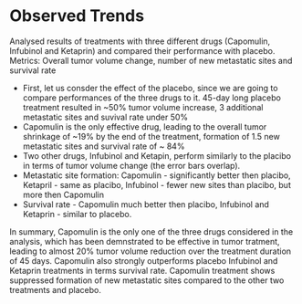 # Observed Trends

Analysed results of treatments with three different drugs (Capomulin,  Infubinol and Ketaprin) and compared their performance with placebo.
Metrics: Overall tumor volume change, number of new metastatic sites and survival rate

- First, let us consder the effect of the placebo, since we are going to compare performances of the three drugs to it. 45-day long placebo treatment resulted in ~50% tumor volume increase, 3 additional metastatic sites and suvival rate under 50%
- Capomulin is the only effective drug, leading to the overall tumor shrinkage of ~19% by the end of the treatment, formation of 1.5 new metastatic sites and survival rate of ~ 84%
- Two other drugs, Infubinol and Ketapin, perform similarly to the placibo in terms of tumor volume change (the error bars overlap).
- Metastatic site formation: Capomulin - significantly better then placibo, Ketapril - same as placibo, Infubinol - fewer new sites than placibo, but more then Capomulin
- Survival rate - Capomulin much better then placibo, Infubinol and Ketaprin - similar to placebo.

In summary, Capomulin is the only one of the three drugs considered in the analysis, which has been demnstrated to be effective in tumor tratment, leading to almost 20% tumor volume reduction over the treatment duration of 45 days. Capomulin also strongly outperforms placebo Infubinol and Ketaprin treatments in terms survival rate. Capomulin treatment shows suppressed formation of new metastatic sites compared to the other two treatments and placebo.